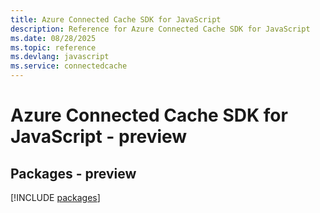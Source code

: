 ```yaml
---
title: Azure Connected Cache SDK for JavaScript
description: Reference for Azure Connected Cache SDK for JavaScript
ms.date: 08/28/2025
ms.topic: reference
ms.devlang: javascript
ms.service: connectedcache
---
```

# Azure Connected Cache SDK for JavaScript - preview
## Packages - preview
[!INCLUDE [packages](connected-cache-index.md)]